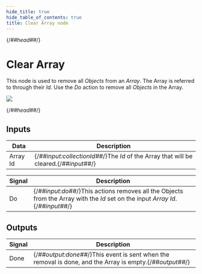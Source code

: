 ```yaml
---
hide_title: true
hide_table_of_contents: true
title: Clear Array node
---
```


{/*##head##*/}

# Clear Array

This node is used to remove all _Objects_ from an _Array_. The Array is referred to through their _Id_. Use the _Do_ action to remove all _Objects_ in the Array.

<div className="ndl-image-with-background l">

![](/nodes/data/array/clear-array/clear-array.png)

</div>

{/*##head##*/}

## Inputs

| Data                                       | Description                                                                    |
| ------------------------------------------ | ------------------------------------------------------------------------------ |
| <span className="ndl-data">Array Id</span> | {/*##input:collectionId##*/}The _Id_ of the Array that will be cleared.{/*##input##*/} |

| Signal                                 | Description                                                                                                             |
| -------------------------------------- | ----------------------------------------------------------------------------------------------------------------------- |
| <span className="ndl-signal">Do</span> | {/*##input:do##*/}This actions removes all the Objects from the Array with the _Id_ set on the input _Array Id_.{/*##input##*/} |

## Outputs

| Signal                                   | Description                                                                                       |
| ---------------------------------------- | ------------------------------------------------------------------------------------------------- |
| <span className="ndl-signal">Done</span> | {/*##output:done##*/}This event is sent when the removal is done, and the Array is empty.{/*##output##*/} |
